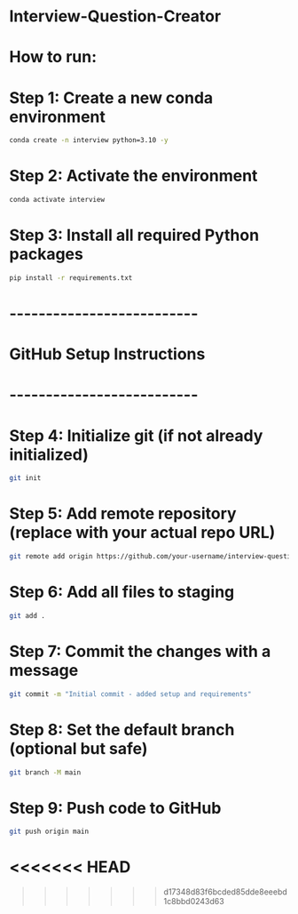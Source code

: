 # Interview-Question-Creator

# How to run:

# Step 1: Create a new conda environment
```bash
conda create -n interview python=3.10 -y
```
# Step 2: Activate the environment
```bash
conda activate interview
```
# Step 3: Install all required Python packages
```bash
pip install -r requirements.txt
```
# --------------------------
# GitHub Setup Instructions
# --------------------------

# Step 4: Initialize git (if not already initialized)
```bash
git init
```
# Step 5: Add remote repository (replace with your actual repo URL)
```bash
git remote add origin https://github.com/your-username/interview-question-creator.git
```
# Step 6: Add all files to staging
```bash
git add .
```
# Step 7: Commit the changes with a message
```bash
git commit -m "Initial commit - added setup and requirements"
```
# Step 8: Set the default branch (optional but safe)
```bash
git branch -M main
```
# Step 9: Push code to GitHub
```bash
git push origin main
```
<<<<<<< HEAD
=======

>>>>>>> d17348d83f6bcded85dde8eeebd1c8bbd0243d63
